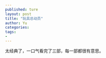 ```yaml
---
published: ture
layout: post
title: "玩具总动员"
author: Yu
categories:
tags:
-
--- 
```


太经典了，一口气看完了三部，每一部都很有意思。

